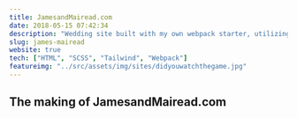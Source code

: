```yaml
---
title: JamesandMairead.com
date: 2018-05-15 07:42:34
description: "Wedding site built with my own webpack starter, utilizing Tailwind CSS library"
slug: james-mairead
website: true
tech: ["HTML", "SCSS", "Tailwind", "Webpack"]
featureimg: "../src/assets/img/sites/didyouwatchthegame.jpg"
---
```


## The making of JamesandMairead.com